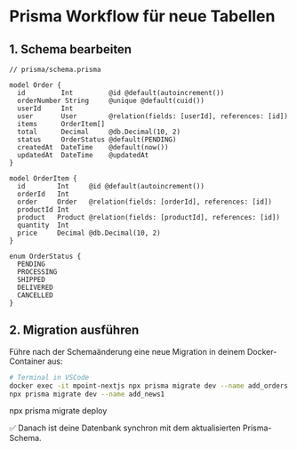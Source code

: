 # Prisma Workflow für neue Tabellen

## 1. Schema bearbeiten

```prisma
// prisma/schema.prisma

model Order {
  id         Int         @id @default(autoincrement())
  orderNumber String     @unique @default(cuid())
  userId     Int
  user       User        @relation(fields: [userId], references: [id])
  items      OrderItem[]
  total      Decimal     @db.Decimal(10, 2)
  status     OrderStatus @default(PENDING)
  createdAt  DateTime    @default(now())
  updatedAt  DateTime    @updatedAt
}

model OrderItem {
  id        Int     @id @default(autoincrement())
  orderId   Int
  order     Order   @relation(fields: [orderId], references: [id])
  productId Int
  product   Product @relation(fields: [productId], references: [id])
  quantity  Int
  price     Decimal @db.Decimal(10, 2)
}

enum OrderStatus {
  PENDING
  PROCESSING
  SHIPPED
  DELIVERED
  CANCELLED
}
```

## 2. Migration ausführen
Führe nach der Schemaänderung eine neue Migration in deinem Docker-Container aus:

```bash
# Terminal in VSCode
docker exec -it mpoint-nextjs npx prisma migrate dev --name add_orders
npx prisma migrate dev --name add_news1
```

npx prisma migrate deploy

✅ Danach ist deine Datenbank synchron mit dem aktualisierten Prisma-Schema.
